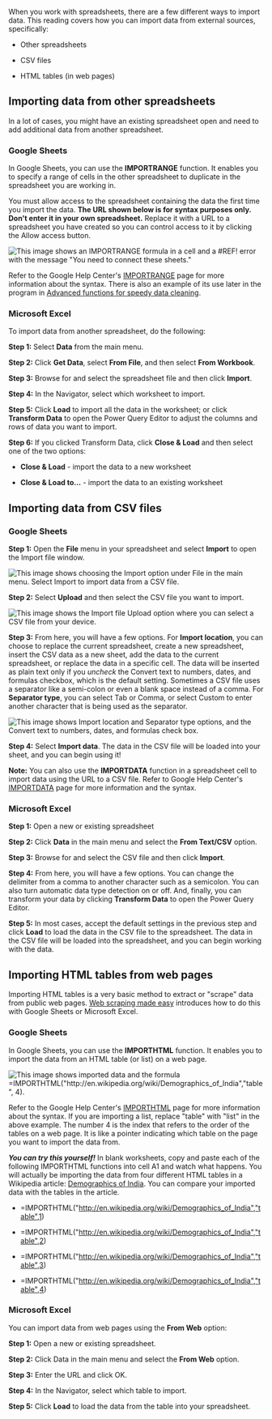 
When you work with spreadsheets, there are a few different ways to import data. This reading covers how you can import data from external sources, specifically:

-   Other spreadsheets
    
-   CSV files
    
-   HTML tables (in web pages)
    

## Importing data from other spreadsheets

In a lot of cases, you might have an existing spreadsheet open and need to add additional data from another spreadsheet.

### **Google Sheets**

In Google Sheets, you can use the **IMPORTRANGE** function. It enables you to specify a range of cells in the other spreadsheet to duplicate in the spreadsheet you are working in.

You must allow access to the spreadsheet containing the data the first time you import the data. **The URL shown below is for syntax purposes only. Don't enter it in your own spreadsheet.** Replace it with a URL to a spreadsheet you have created so you can control access to it by clicking the Allow access button.

![This image shows an IMPORTRANGE formula in a cell and a #REF! error with the message "You need to connect these sheets."](https://d3c33hcgiwev3.cloudfront.net/imageAssetProxy.v1/MIPP12QFSu6Dz9dkBXruHQ_7eae892291704199ac5e03c99b75a5f1_allow_access_Importrange.png?expiry=1628121600000&hmac=9fadzlWgZsqpfTOfEQyVDbkSTjaJ9QeY_VAcNKa9XqE)

Refer to the Google Help Center's [IMPORTRANGE](https://support.google.com/docs/answer/3093340?hl=en&ref_topic=9199554 "IMPORTRANGE") page for more information about the syntax. There is also an example of its use later in the program in [Advanced functions for speedy data cleaning](https://www.coursera.org/learn/process-data/supplement/PLnRS/advanced-functions-for-speedy-data-cleaning).

### **Microsoft Excel**

To import data from another spreadsheet, do the following:

**Step 1:** Select **Data** from the main menu.

**Step 2:** Click **Get Data**, select **From File**, and then select **From Workbook**.

**Step 3:** Browse for and select the spreadsheet file and then click **Import**.

**Step 4:** In the Navigator, select which worksheet to import.

**Step 5:** Click **Load** to import all the data in the worksheet; or click **Transform Data** to open the Power Query Editor to adjust the columns and rows of data you want to import.

**Step 6:** If you clicked Transform Data, click **Close & Load** and then select one of the two options:

-   **Close & Load** - import the data to a new worksheet
    
-   **Close & Load to...** - import the data to an existing worksheet
    

## Importing data from CSV files

### **Google Sheets**

**Step 1:** Open the **File** menu in your spreadsheet and select **Import** to open the Import file window.

![This image shows choosing the Import option under File in the main menu. Select Import to import data from a CSV file.](https://d3c33hcgiwev3.cloudfront.net/imageAssetProxy.v1/rlcqOiI3TpWXKjoiN26V6A_7f13ee31ef814555a1d7c273285ae4f1_Import-in-menu.png?expiry=1628121600000&hmac=6T7p2mz10boaoDILdj7CdqqjyBeKAKwZsuMe_jBDpmk)

**Step 2:** Select **Upload** and then select the CSV file you want to import.

![This image shows the Import file Upload option where you can select a CSV file from your device.](https://d3c33hcgiwev3.cloudfront.net/imageAssetProxy.v1/6U9qGfV7QgmPahn1e9IJmw_e48a7c0c775346ff9c1f29b8b63ad0f1_Select-file-to-upload.png?expiry=1628121600000&hmac=rky6m0fufm7KxHZKV5oRiDXJNeWoG452uioIRpuh0ZU)

**Step 3:** From here, you will have a few options. For **Import location**, you can choose to replace the current spreadsheet, create a new spreadsheet, insert the CSV data as a new sheet, add the data to the current spreadsheet, or replace the data in a specific cell. The data will be inserted as plain text only if you _uncheck_ the Convert text to numbers, dates, and formulas checkbox, which is the default setting. Sometimes a CSV file uses a separator like a semi-colon or even a blank space instead of a comma. For **Separator type**, you can select Tab or Comma, or select Custom to enter another character that is being used as the separator.

![This image shows Import location and Separator type options, and the Convert text to numbers, dates, and formulas check box.](https://d3c33hcgiwev3.cloudfront.net/imageAssetProxy.v1/CNeRMYewQZ-XkTGHsPGfRw_2e67aaad07ee4548abaab2afbcd220f1_Import-file-options.png?expiry=1628121600000&hmac=XNcIN5TMD9_f4U7oz3VBHBY2farmIX6f1BJ5l066KmY)

**Step 4:** Select **Import data**. The data in the CSV file will be loaded into your sheet, and you can begin using it!

**Note:** You can also use the **IMPORTDATA** function in a spreadsheet cell to import data using the URL to a CSV file. Refer to Google Help Center's [IMPORTDATA](https://support.google.com/docs/answer/3093335?hl=en "IMPORTDATA") page for more information and the syntax.

### **Microsoft Excel**

**Step 1:** Open a new or existing spreadsheet

**Step 2:** Click **Data** in the main menu and select the **From Text/CSV** option.

**Step 3:** Browse for and select the CSV file and then click **Import**.

**Step 4:** From here, you will have a few options. You can change the delimiter from a comma to another character such as a semicolon. You can also turn automatic data type detection on or off. And, finally, you can transform your data by clicking **Transform Data** to open the Power Query Editor.

**Step 5:** In most cases, accept the default settings in the previous step and click **Load** to load the data in the CSV file to the spreadsheet. T​he data in the CSV file will be loaded into the spreadsheet, and you can begin working with the data.

## Importing HTML tables from web pages

Importing HTML tables is a very basic method to extract or "scrape" data from public web pages. [Web scraping made easy](https://www.thedataschool.co.uk/anna-prosvetova/web-scraping-made-easy-import-html-tables-or-lists-using-google-sheets-and-excel "Web scraping made easy") introduces how to do this with Google Sheets or Microsoft Excel.

### **Google Sheets**

In Google Sheets, you can use the **IMPORTHTML** function. It enables you to import the data from an HTML table (or list) on a web page.

![This image shows imported data and the formula =IMPORTHTML("http://en.wikipedia.org/wiki/Demographics_of_India","table", 4).](https://d3c33hcgiwev3.cloudfront.net/imageAssetProxy.v1/QgYJYxOuTKmGCWMTriyp8g_ae3d4d4738464c43a5c37c0a9e1366f1_IMPORTHTML-syntax.png?expiry=1628121600000&hmac=YpLcm_NjjQ5hwslLmwpfj9uwEFk0Nr84BfUi-I7XeMM)

Refer to the Google Help Center's [IMPORTHTML](https://support.google.com/docs/answer/3093339?hl=en "IMPORTHTML") page for more information about the syntax. If you are importing a list, replace "table" with "list" in the above example. The number 4 is the index that refers to the order of the tables on a web page. It is like a pointer indicating which table on the page you want to import the data from.

_**You can try this yourself!**_ In blank worksheets, copy and paste each of the following IMPORTHTML functions into cell A1 and watch what happens. You will actually be importing the data from four different HTML tables in a Wikipedia article: [Demographics of India](https://en.wikipedia.org/wiki/Demographics_of_India "Demographics of India"). You can compare your imported data with the tables in the article.

-   =IMPORTHTML("http://en.wikipedia.org/wiki/Demographics_of_India","table",1)
    
-   =IMPORTHTML("http://en.wikipedia.org/wiki/Demographics_of_India","table",2)
    
-   =IMPORTHTML("http://en.wikipedia.org/wiki/Demographics_of_India","table",3)
    
-   =IMPORTHTML("http://en.wikipedia.org/wiki/Demographics_of_India","table",4)
    

### **Microsoft Excel**

Y​ou can import data from web pages using the **From Web** option:

**Step 1:** Open a new or existing spreadsheet.

**S​tep 2:** Click Data in the main menu and select the **From Web** option.

**S​tep 3:** Enter the URL and click OK.

**Step 4:** In the Navigator, select which table to import.

**Step 5:** Click **Load** to load the data from the table into your spreadsheet.